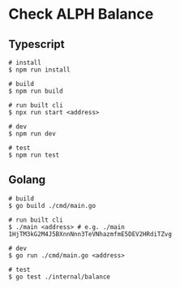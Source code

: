 # Check ALPH Balance

## Typescript

```
# install
$ npm run install

# build
$ npm run build

# run built cli
$ npx run start <address>

# dev
$ npm run dev

# test
$ npm run test
```

## Golang

```
# build
$ go build ./cmd/main.go

# run built cli
$ ./main <address> # e.g. ./main 1HjTM3kG2M4J5BXnnNnn3TeVNhazmfmE5DEV2HRdiTZvg

# dev
$ go run ./cmd/main.go <address>

# test
$ go test ./internal/balance
```
